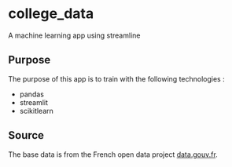 # college_data
A machine learning app using streamline

## Purpose
The purpose of this app is to train with the following technologies :
- pandas
- streamlit
- scikitlearn
## Source
The base data is from the French open data project [data.gouv.fr](https://data.gouv.fr).
